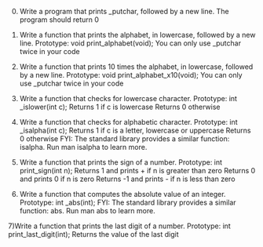 0) Write a program that prints _putchar, followed by a new line. The program should return 0

1) Write a function that prints the alphabet, in lowercase, followed by a new line.
Prototype: void print_alphabet(void);
You can only use _putchar twice in your code

2) Write a function that prints 10 times the alphabet, in lowercase, followed by a new line.
Prototype: void print_alphabet_x10(void);
You can only use _putchar twice in your code

3) Write a function that checks for lowercase character.
Prototype: int _islower(int c);
Returns 1 if c is lowercase
Returns 0 otherwise

4) Write a function that checks for alphabetic character.
Prototype: int _isalpha(int c);
Returns 1 if c is a letter, lowercase or uppercase
Returns 0 otherwise
FYI: The standard library provides a similar function: isalpha. Run man isalpha to learn more.

5) Write a function that prints the sign of a number.
Prototype: int print_sign(int n);
Returns 1 and prints + if n is greater than zero
Returns 0 and prints 0 if n is zero
Returns -1 and prints - if n is less than zero

6) Write a function that computes the absolute value of an integer.
Prototype: int _abs(int);
FYI: The standard library provides a similar function: abs. Run man abs to learn more.

7)Write a function that prints the last digit of a number.
Prototype: int print_last_digit(int);
Returns the value of the last digit
